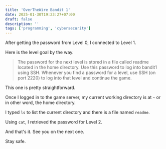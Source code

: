 ```yaml
---
title: 'OverTheWire Bandit 1'
date: 2025-01-30T19:23:27+07:00
draft: false
description: ''
tags: ['programming', 'cybersecurity']
---
```


After getting the password from Level 0, I connected to Level 1.

Here is the level goal by the way.

> The password for the next level is stored in a file called readme located in the home directory. Use this password to log into bandit1 using SSH. Whenever you find a password for a level, use SSH (on port 2220) to log into that level and continue the game.

This one is pretty straightforward.

Once I logged in to the game server, my current working directory is at `~` or
in other word, the home directory.

I typed `ls` to list the current directory and there is a file named `readme`.

Using `cat`, I retrieved the password for Level 2.

And that's it. See you on the next one.

Stay safe.
